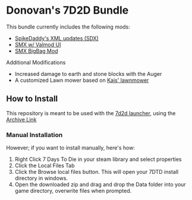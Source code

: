 # Donovan's 7D2D Bundle

This bundle currently includes the following mods:
- [SpikeDaddy's XML updates (SDX)][sdx]
- [SMX w/ Valmod UI][smx]
- [SMX BigBag Mod][bigbag]

Additional Modifications
- Increased damage to earth and stone blocks with the Auger
- A customized Lawn mower based on [Kajs' lawnmower][kajs_lawnmower] 

## How to Install

This repository is meant to be used with the [7d2d launcher][launcher], using the [Archive Link][archive]

### Manual Installation

However; if you want to install manually, here's how:

1. Right Click 7 Days To Die in your steam library and select properties
2. Click the Local Files Tab
3. Click the Browse local files button. This will open your 7DTD install directory in windows.
4. Open the downloaded zip and drag and drop the Data folder into your game directory, overwrite files when prompted.


[launcher]: https://7daystodie.com/forums/showthread.php?48537-The-7D2D-Mod-Launcher-A-Mod-Launcher-for-7-Days-to-Die
[archive]: https://github.com/Donovan522/mods-7d2d-donovan-bundle/archive/master.zip
[sdx]: https://github.com/Donovan522/mods-7d2d-sdx
[smx]: https://github.com/Sirillion/VALMOD
[bigbag]: https://github.com/Sirillion/BIGBAG
[kajs_lawnmower]: https://www.nexusmods.com/7daystodie/mods/75
